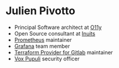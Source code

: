 # Julien Pivotto

- Principal Software architect at [O11y](https://o11y.eu)
- Open Source consultant at [Inuits](https://observability.inuits.eu)
- [Prometheus](https://github.com/prometheus) maintainer
- [Grafana](https://github.com/grafana) team member
- [Terraform Provider for Gitlab](https://github.com/terraform-providers/terraform-provider-gitlab) maintainer
- [Vox Pupuli](https://github.com/voxpupuli) security officer
